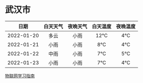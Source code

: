 # 武汉市
|日期|白天天气|夜晚天气|白天温度|夜晚温度|
|:--:|:--:|:--:|:--:|:--:|
|2022-01-20|多云|小雨|12℃|4℃|
|2022-01-21|小雨|小雨|8℃|4℃|
|2022-01-22|中雨|小雨|7℃|5℃|
|2022-01-23|小雨|小雨|7℃|4℃|
 
[物联网学习指南](http://doc.lziqi.top/IoT)
